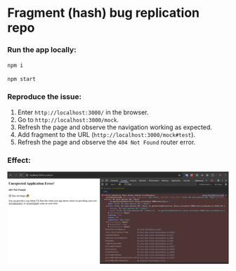 # Fragment (hash) bug replication repo

### Run the app locally:

`npm i`

`npm start`

### Reproduce the issue:

1. Enter `http://localhost:3000/` in the browser.
2. Go to `http://localhost:3000/mock`.
3. Refresh the page and observe the navigation working as expected.
4. Add fragment to the URL (`http://localhost:3000/mock#test`).
5. Refresh the page and observe the `404 Not Found` router error.

### Effect:

![error screenshot](screen.png)
